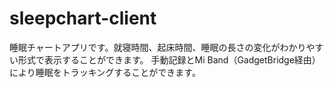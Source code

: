   # sleepchart-client
  睡眠チャートアプリです。就寝時間、起床時間、睡眠の長さの変化がわかりやすい形式で表示することができます。
  手動記録とMi Band（GadgetBridge経由）により睡眠をトラッキングすることができます。
